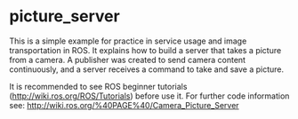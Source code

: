 # picture_server

This is a simple example for practice in service usage and image transportation in ROS. It explains how to build a server that takes a picture from a camera. A publisher was created to send camera content continuously, and a server receives a command to take and save a picture.

It is recommended to see ROS beginner tutorials (http://wiki.ros.org/ROS/Tutorials) before use it.
For further code information see: http://wiki.ros.org/%40PAGE%40/Camera_Picture_Server
